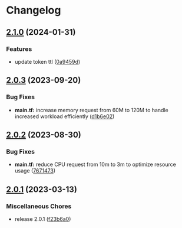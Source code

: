 # Changelog

## [2.1.0](https://github.com/releaseband/terraform-boundary-install/compare/v2.0.3...v2.1.0) (2024-01-31)


### Features

* update token ttl ([0a9459d](https://github.com/releaseband/terraform-boundary-install/commit/0a9459dbd2adf2c4d4fb048e5c51c11fe6c1ca34))

## [2.0.3](https://github.com/releaseband/terraform-boundary-install/compare/v2.0.2...v2.0.3) (2023-09-20)


### Bug Fixes

* **main.tf:** increase memory request from 60M to 120M to handle increased workload efficiently ([d1b6e02](https://github.com/releaseband/terraform-boundary-install/commit/d1b6e02ff4877bc313abe3dc5aef577d899ffd76))

## [2.0.2](https://github.com/releaseband/terraform-boundary-install/compare/v2.0.1...v2.0.2) (2023-08-30)


### Bug Fixes

* **main.tf:** reduce CPU request from 10m to 3m to optimize resource usage ([7671473](https://github.com/releaseband/terraform-boundary-install/commit/7671473e1c3e05c37b1dc8da575473a14e2d6546))

## [2.0.1](https://github.com/releaseband/terraform-boundary-install/compare/v2.0.0...v2.0.1) (2023-03-13)


### Miscellaneous Chores

* release 2.0.1 ([f23b6a0](https://github.com/releaseband/terraform-boundary-install/commit/f23b6a085a5575f23772b539108b360dcd34bcb4))
